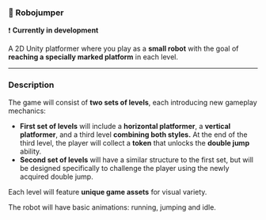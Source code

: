 ### 🤖 Robojumper

❗️ **Currently in development**

A 2D Unity platformer where you play as a **small robot** with the goal of **reaching a specially marked platform** in each level.

---

### Description

The game will consist of **two sets of levels**, each introducing new gameplay mechanics:

- **First set of levels** will include a **horizontal platformer**, a **vertical platformer**, and a third level **combining both styles.** At the end of the third level, the player will collect a **token** that unlocks the **double jump** ability.  
- **Second set of levels** will have a similar structure to the first set, but will be designed specifically to challenge the player using the newly acquired double jump.

Each level will feature **unique game assets** for visual variety.

The robot will have basic animations: running, jumping and idle.
